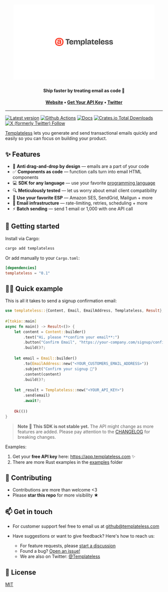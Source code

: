 <h1 align="center">
  <a href="https://templateless.com/">
    <img src="templateless.webp" alt="Templateless" width="450px">
  </a>
  <br />
</h1>

<p align="center">
  <b>Ship faster by treating email as code 🚀</b> <br />
</p>

<h4 align="center">
  <a href="https://templateless.com/">Website</a> &bull;
  <a href="https://app.templateless.com/">Get Your API Key</a> &bull;
  <a href="https://twitter.com/templateless">Twitter</a>
</h4>

---

[![Latest version](https://img.shields.io/crates/v/templateless.svg)](https://crates.io/crates/templateless)
[![Github Actions](https://img.shields.io/github/actions/workflow/status/templateless/templateless-rust/tests.yml)](https://github.com/templateless/templateless-rust/actions)
[![Docs](https://docs.rs/templateless/badge.svg)](https://docs.rs/templateless/latest/templateless/)
[![Crates.io Total Downloads](https://img.shields.io/crates/d/templateless)](https://crates.io/crates/templateless)
[![X (formerly Twitter) Follow](https://img.shields.io/twitter/follow/Templateless)](https://twitter.com/templateless)

[Templateless](https://templateless.com) lets you generate and send transactional emails quickly and easily so you can focus on building your product.

## ✨ Features

- 👋 **Anti drag-and-drop by design** — emails are a part of your code
- ✅ **Components as code** — function calls turn into email HTML components
- 💻 **SDK for any language** — use your favorite [programming language](https://github.com/orgs/templateless/repositories)
- 🔍 **Meticulously tested** — let us worry about email client compatibility
- 💌 **Use your favorite ESP** — Amazon SES, SendGrid, Mailgun + more
- 💪 **Email infrastructure** — rate-limiting, retries, scheduling + more
- ⚡ **Batch sending** — send 1 email or 1,000 with one API call

## 🚀 Getting started

Install via Cargo:

```bash
cargo add templateless
```

Or add manually to your `Cargo.toml`:

```toml
[dependencies]
templateless = "0.1"
```

## 👩‍💻 Quick example

This is all it takes to send a signup confirmation email:

```rust
use templateless::{Content, Email, EmailAddress, Templateless, Result};

#[tokio::main]
async fn main() -> Result<()> {
    let content = Content::builder()
        .text("Hi, please **confirm your email**:")
        .button("Confirm Email", "https://your-company.com/signup/confirm?token=XYZ")
        .build()?;

    let email = Email::builder()
        .to(EmailAddress::new("<YOUR_CUSTOMERS_EMAIL_ADDRESS>"))
        .subject("Confirm your signup 👋")
        .content(content)
        .build()?;

    let _result = Templateless::new("<YOUR_API_KEY>")
        .send(email)
        .await?;

    Ok(())
}
```

> **Note**
> 🚧 **This SDK is not stable yet.** The API might change as more features are added. Please pay attention to the [CHANGELOG](CHANGELOG.md) for breaking changes.

Examples:

1. Get your **free API key** here: <https://app.templateless.com> ✨
1. There are more Rust examples in the [examples](examples) folder

## 🤝 Contributing

- Contributions are more than welcome <3
- Please **star this repo** for more visibility ★

## 📫 Get in touch

- For customer support feel free to email us at [github@templateless.com](mailto:github@templateless.com)

- Have suggestions or want to give feedback? Here's how to reach us:

    - For feature requests, please [start a discussion](https://github.com/templateless/templateless-rust/discussions)
    - Found a bug? [Open an issue!](https://github.com/templateless/templateless-rust/issues)
    - We are also on Twitter: [@Templateless](https://twitter.com/templateless)

## 🍻 License

[MIT](LICENSE)